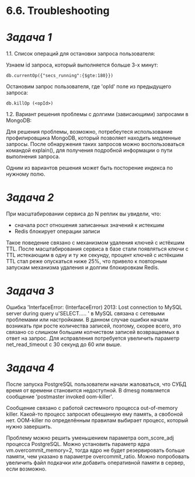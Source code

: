 # **6.6. Troubleshooting**

# *Задача 1*
1.1. Список операций для остановки запроса пользователя:

Узнаем id запроса, который выполняется больше 3-х минут:
```
db.currentOp({"secs_running":{$gte:180}})
```
Остановим запрос пользователя, где 'opId' поле из предыдущего запроса:
```
db.killOp (<opId>)
```

1.2. Вариант решения проблемы с долгими (зависающими) запросами в MongoDB:

Для решения проблемы, возможно, потребеутеся использование профилировщика MongoDB, который позволяет находить медленные запросы. После обнаружения таких запросов можно воспользоваться командой explain(), для получения подробной информации о пути выполнения запроса.

Одним из вариантов решения может быть посторение индекса по нужному полю.


# *Задача 2*

При масштабировании сервиса до N реплик вы увидели, что:

 - сначала рост отношения записанных значений к истекшим
 - Redis блокирует операции записи

 Такое поведение связано с механизмом удаления ключей с истёкшим TTL. После масштабирования сервиса в базе стали появляться ключи с TTL истекающим в одну и ту же секунду, процент ключей с истёкшим TTL стал реже опускаться ниже 25%, что привело к повторным запускам механизма удаления и долгим блокировкам Redis.

# *Задача 3*

Ошибка 'InterfaceError: (InterfaceError) 2013: Lost connection to MySQL server during query u'SELECT..... ' в MySQL связана с сетевыми проблемами или настройками. В данном случае ошибки начали возникать при росте количества записей, поэтому, скорее всего, это связано со слишком большим колчиством записей возвращаемых в ответ на запрос. Для исправления потребуется увеличить параметр net_read_timeout с 30 секунд до 60 или выше.

# *Задача 4*

После запуска PostgreSQL пользователи начали жаловаться, что СУБД время от времени становится недоступной. В dmesg появляется сообщение 'postmaster invoked oom-killer'.

Сообщение связано с работой системного процесса out-of-memory killer. Какой-то процесс запросил обещанную ему память, а свобоной нет. OOM-killer по определённым правилам выбирает процесс, который нужно завершить.

Проблему можно решить уменьшением параметра oom_score_adj процесса PostgreSQL. Можно установить параметр ядра vm.overcommit_memory=2, тогда ядро не будет резервировать больше памяти, чем указано в параметре overcommit_ratio. Можно попробовать увеличить файл подкачки или добавить оперативной памяти в сервер, если возможно. 